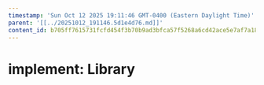 ```yaml
---
timestamp: 'Sun Oct 12 2025 19:11:46 GMT-0400 (Eastern Daylight Time)'
parent: '[[../20251012_191146.5d1e4d76.md]]'
content_id: b705ff7615731fcfd454f3b70b9ad3bfca57f5268a6cd42ace5e7af7a187fc94
---
```


# implement: Library
